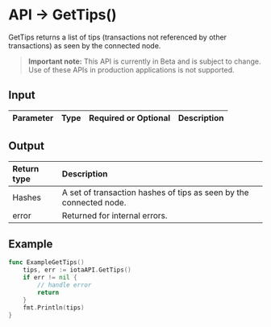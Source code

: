 # API -> GetTips()
GetTips returns a list of tips (transactions not referenced by other transactions) as seen by the connected node.
> **Important note:** This API is currently in Beta and is subject to change. Use of these APIs in production applications is not supported.

## Input

| Parameter       | Type | Required or Optional | Description |
|:---------------|:--------|:--------| :--------|


## Output

| Return type     | Description |
|:---------------|:--------|
| Hashes | A set of transaction hashes of tips as seen by the connected node. |
| error | Returned for internal errors. |



## Example

```go
func ExampleGetTips() 
	tips, err := iotaAPI.GetTips()
	if err != nil {
		// handle error
		return
	}
	fmt.Println(tips)
}

```
